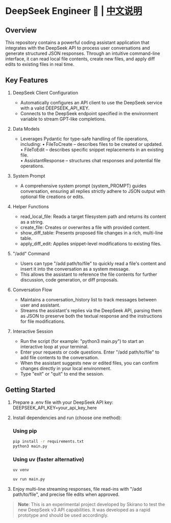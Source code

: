 # DeepSeek Engineer 🐋  | [中文说明](README_CN.md)

## Overview

This repository contains a powerful coding assistant application that integrates with the DeepSeek API to process user conversations and generate structured JSON responses. Through an intuitive command-line interface, it can read local file contents, create new files, and apply diff edits to existing files in real time.

## Key Features

1. DeepSeek Client Configuration
   - Automatically configures an API client to use the DeepSeek service with a valid DEEPSEEK_API_KEY. 
   - Connects to the DeepSeek endpoint specified in the environment variable to stream GPT-like completions. 

2. Data Models
   - Leverages Pydantic for type-safe handling of file operations, including:
     • FileToCreate – describes files to be created or updated.  
     • FileToEdit – describes specific snippet replacements in an existing file.  
     • AssistantResponse – structures chat responses and potential file operations.  

3. System Prompt
   - A comprehensive system prompt (system_PROMPT) guides conversation, ensuring all replies strictly adhere to JSON output with optional file creations or edits.  

4. Helper Functions
   - read_local_file: Reads a target filesystem path and returns its content as a string.  
   - create_file: Creates or overwrites a file with provided content.  
   - show_diff_table: Presents proposed file changes in a rich, multi-line table.  
   - apply_diff_edit: Applies snippet-level modifications to existing files.  

5. "/add" Command
   - Users can type "/add path/to/file" to quickly read a file's content and insert it into the conversation as a system message.  
   - This allows the assistant to reference the file contents for further discussion, code generation, or diff proposals.  

6. Conversation Flow
   - Maintains a conversation_history list to track messages between user and assistant.  
   - Streams the assistant's replies via the DeepSeek API, parsing them as JSON to preserve both the textual response and the instructions for file modifications.  

7. Interactive Session
   - Run the script (for example: "python3 main.py") to start an interactive loop at your terminal.  
   - Enter your requests or code questions. Enter "/add path/to/file" to add file contents to the conversation.  
   - When the assistant suggests new or edited files, you can confirm changes directly in your local environment.  
   - Type "exit" or "quit" to end the session.  

## Getting Started

1. Prepare a .env file with your DeepSeek API key:
   DEEPSEEK_API_KEY=your_api_key_here

2. Install dependencies and run (choose one method):

   ### Using pip
   ```bash
   pip install -r requirements.txt
   python3 main.py
   ```

   ### Using uv (faster alternative)
   ```bash
   uv venv

   uv run main.py
   ```

3. Enjoy multi-line streaming responses, file read-ins with "/add path/to/file", and precise file edits when approved.

> **Note**: This is an experimental project developed by Skirano to test the new DeepSeek v3 API capabilities. It was developed as a rapid prototype and should be used accordingly.

